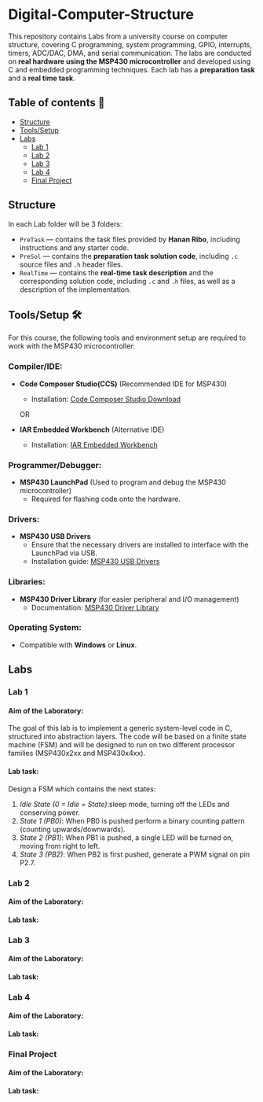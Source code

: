 # Digital-Computer-Structure
This repository contains Labs from a university course on computer structure, covering C programming, system programming, GPIO, interrupts, timers, ADC/DAC, DMA, and serial communication. The labs are conducted on **real hardware using the MSP430 microcontroller** and developed using C and embedded programming techniques.
Each lab has a **preparation task** and a **real time task**.

## Table of contents 🔗
- [Structure](#Structure)
- [Tools/Setup](#Tools/Setup)
- [Labs](#Labs)
    - [Lab 1](#lab-1)
    - [Lab 2](#lab-2)
    - [Lab 3](#lab-3)
    - [Lab 4](#lab-4)
    - [Final Project](#final-project)

 ## Structure
In each Lab folder will be 3 folders:
- `PreTask` — contains the task files provided by **Hanan Ribo**, including instructions and any starter code.
- `PreSol` — contains the **preparation task solution code**, including `.c` source files and `.h` header files.
- `RealTime` — contains the **real-time task description** and the corresponding solution code, including `.c` and `.h` files, as well as a description of the implementation.

## Tools/Setup 🛠️

For this course, the following tools and environment setup are required to work with the MSP430 microcontroller:

### Compiler/IDE:
- **Code Composer Studio(CCS)** (Recommended IDE for MSP430)
  - Installation: [Code Composer Studio Download](https://www.ti.com/tool/CCSTUDIO)
  
  OR

- **IAR Embedded Workbench** (Alternative IDE)
  - Installation: [IAR Embedded Workbench](https://www.iar.com/iar-embedded-workbench/)
  
### Programmer/Debugger:
- **MSP430 LaunchPad** (Used to program and debug the MSP430 microcontroller)
  - Required for flashing code onto the hardware.
  
### Drivers:
- **MSP430 USB Drivers**  
  - Ensure that the necessary drivers are installed to interface with the LaunchPad via USB.
  - Installation guide: [MSP430 USB Drivers](https://www.ti.com/tool/MSP430-USB-Debug-Interface)

### Libraries:
- **MSP430 Driver Library** (for easier peripheral and I/O management)
  - Documentation: [MSP430 Driver Library](https://www.ti.com/tool/MSP430-DRIVER-LIBRARY)

### Operating System:
- Compatible with **Windows** or **Linux**.

 ## Labs

 ### Lab 1
 #### Aim of the Laboratory:
The goal of this lab is to implement a generic system-level code in C, structured into abstraction layers. The code will be based on a finite state machine (FSM) and will be designed to run on two different processor families (MSP430x2xx and MSP430x4xx).
#### Lab task:
Design a FSM which contains the next states:
1. *Idle State (0 = Idle = State)*:sleep mode, turning off the LEDs and conserving power.
2. *State 1 (PB0)*: When PB0 is pushed perform a binary counting pattern (counting upwards/downwards).
3. *State 2 (PB1)*: When PB1 is pushed, a single LED will be turned on, moving from right to left.
4. *State 3 (PB2)*: When PB2 is first pushed, generate a PWM signal on pin P2.7.

 ### Lab 2
 #### Aim of the Laboratory:
#### Lab task:

### Lab 3
 #### Aim of the Laboratory:
#### Lab task:

### Lab 4
 #### Aim of the Laboratory:
#### Lab task:

### Final Project
 #### Aim of the Laboratory:
#### Lab task:





